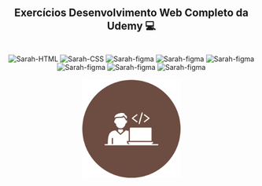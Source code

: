 ## <p align="center">Exercícios Desenvolvimento Web Completo da Udemy 💻 <p>

<div style="display: inline_block" align="center"><br>
  <img alt="Sarah-HTML" src="https://img.shields.io/badge/HTML-239120?style=for-the-badge&logo=html5&logoColor=white">
  <img alt="Sarah-CSS" src="https://img.shields.io/badge/CSS3-1572B6?style=for-the-badge&logo=css3&logoColor=white">
  <img alt="Sarah-figma" src="https://img.shields.io/badge/Bootstrap-563D7C?style=for-the-badge&logo=bootstrap&logoColor=white">
  <img alt="Sarah-figma" src="https://img.shields.io/badge/JavaScript-323330?style=for-the-badge&logo=javascript&logoColor=F7DF1E">
  <img alt="Sarah-figma" src="https://img.shields.io/badge/PHP-777BB4?style=for-the-badge&logo=php&logoColor=white">
  <img alt="Sarah-figma" src="https://img.shields.io/badge/MySQL-005C84?style=for-the-badge&logo=mysql&logoColor=white">
  <img alt="Sarah-figma" src="https://img.shields.io/badge/jQuery-0769AD?style=for-the-badge&logo=jquery&logoColor=white">
  <img alt="Sarah-figma" src="https://img.shields.io/badge/Wordpress-21759B?style=for-the-badge&logo=wordpress&logoColor=white">
</div>

<div style="display: inline_block" align="center"><br>
  <img height="200" width="200" src="img/desenvolvedor-de-software.png">
</div>
